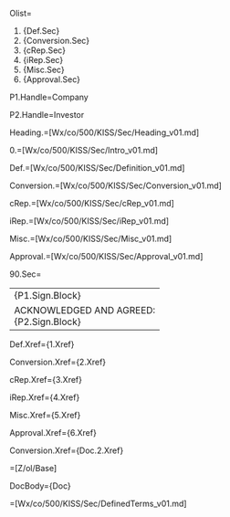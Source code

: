 Olist=<ol><li>{Def.Sec}<li>{Conversion.Sec}<li>{cRep.Sec}<li>{iRep.Sec}<li>{Misc.Sec}<li>{Approval.Sec}</ol>

P1.Handle=Company

P2.Handle=Investor

Heading.=[Wx/co/500/KISS/Sec/Heading_v01.md]

0.=[Wx/co/500/KISS/Sec/Intro_v01.md]

Def.=[Wx/co/500/KISS/Sec/Definition_v01.md]

Conversion.=[Wx/co/500/KISS/Sec/Conversion_v01.md]

cRep.=[Wx/co/500/KISS/Sec/cRep_v01.md]

iRep.=[Wx/co/500/KISS/Sec/iRep_v01.md]

Misc.=[Wx/co/500/KISS/Sec/Misc_v01.md]

Approval.=[Wx/co/500/KISS/Sec/Approval_v01.md]

90.Sec=<table><tr><td valign="top">{P1.Sign.Block}</td></tr><tr><td valign="top">ACKNOWLEDGED AND AGREED:<br>{P2.Sign.Block}</td></tr></table>

 Def.Xref={1.Xref}

Conversion.Xref={2.Xref}

cRep.Xref={3.Xref}

iRep.Xref={4.Xref}

Misc.Xref={5.Xref}

Approval.Xref={6.Xref}

Conversion.Xref={Doc.2.Xref}

=[Z/ol/Base]

DocBody={Doc}

=[Wx/co/500/KISS/Sec/DefinedTerms_v01.md]